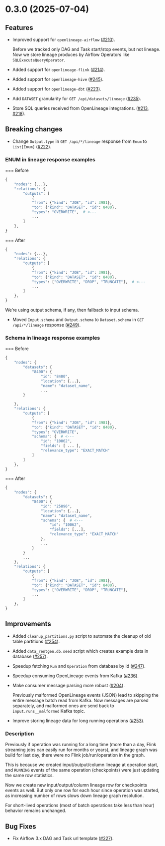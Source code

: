 # 0.3.0 (2025-07-04)

## Features

- Improved support for `openlineage-airflow` ([#210](https://github.com/MobileTeleSystems/data-rentgen/issues/210)).

  Before we tracked only DAG and Task start/stop events, but not lineage.
  Now we store lineage produces by Airflow Operators like `SQLExecuteQueryOperator`.
- Added support for `openlineage-flink` ([#214](https://github.com/MobileTeleSystems/data-rentgen/issues/214)).
- Added support for `openlineage-hive` ([#245](https://github.com/MobileTeleSystems/data-rentgen/issues/245)).
- Added support for `openlineage-dbt` ([#223](https://github.com/MobileTeleSystems/data-rentgen/issues/223)).
- Add `DATASET` granularity for `GET /api/datasets/lineage` ([#235](https://github.com/MobileTeleSystems/data-rentgen/issues/235)).
- Store SQL queries received from OpenLineage integrations. ([#213](https://github.com/MobileTeleSystems/data-rentgen/issues/213), [#218](https://github.com/MobileTeleSystems/data-rentgen/issues/218)).

## Breaking changes

- Change `Output.type` in `GET /api/*/lineage` response from `Enum` to `List[Enum]` ([#222](https://github.com/MobileTeleSystems/data-rentgen/issues/222)).

### ENUM in lineage response examples

=== Before

  ```python
  {
      "nodes": {...},
      "relations": {
          "outputs": [
              {
              "from": {"kind": "JOB", "id": 3981},
              "to": {"kind": "DATASET", "id": 8400},
              "types": "OVERWRITE",  # <---
              ...
          ]
      },
  }
  ```

=== After

  ```python
  {
      "nodes": {...},
      "relations": {
          "outputs": [
              {
              "from": {"kind": "JOB", "id": 3981},
              "to": {"kind": "DATASET", "id": 8400},
              "types": ["OVERWRITE", "DROP", "TRUNCATE"],  # <---
              ...
          ]
      },
  }
  ```

  We’re using output schema, if any, then fallback to input schema.

- Moved `Input.schema` and `Output.schema` to `Dataset.schema` in `GET /api/*/lineage` response ([#249](https://github.com/MobileTeleSystems/data-rentgen/issues/249)).

### Schema in lineage response examples

=== Before

  ```python
  {
      "nodes": {
          "datasets": {
              "8400": {
                  "id": "8400",
                  "location": {...},
                  "name": "dataset_name",
                  ...
          }

      },
      "relations": {
          "outputs": [
              {
              "from": {"kind": "JOB", "id": 3981},
              "to": {"kind": "DATASET", "id": 8400},
              "types": "OVERWRITE",
              "schema": {  # <---
                  "id": "10062",
                  "fields": [ ... ],
                  "relevance_type": "EXACT_MATCH"
              ]
          ]
      },
  }
  ```

=== After

  ```python
  {
      "nodes": {
          "datasets": {
              "8400": {
                  "id": "25896",
                  "location": {...},
                  "name": "dataset_name",
                  "schema": {  # <---
                      "id": "10062",
                      "fields": [...],
                      "relevance_type": "EXACT_MATCH"
                  },
                  ...
              }
          }
          ...
      },
      "relations": {
          "outputs": [
              {
              "from": {"kind": "JOB", "id": 3981},
              "to": {"kind": "DATASET", "id": 8400},
              "types": ["OVERWRITE", "DROP", "TRUNCATE"],
              ...
          ]
      },
  }
  ```

## Improvements

- Added `cleanup_partitions.py` script to automate the cleanup of old table partitions ([#254](https://github.com/MobileTeleSystems/data-rentgen/issues/254)).
- Added `data_rentgen.db.seed` script which creates example data in database ([#257](https://github.com/MobileTeleSystems/data-rentgen/issues/257)).
- Speedup fetching `Run` and `Operation` from database by id ([#247](https://github.com/MobileTeleSystems/data-rentgen/issues/247)).
- Speedup consuming OpenLineage events from Kafka ([#236](https://github.com/MobileTeleSystems/data-rentgen/issues/236)).
- Make consumer message parsing more robust ([#204](https://github.com/MobileTeleSystems/data-rentgen/issues/204)).

  Previously malformed OpenLineage events (JSON) lead to skipping the entire message batch read from Kafka.
  Now messages are parsed separately, and malformed ones are send back to `input.runs__malformed` Kafka topic.
- Improve storing lineage data for long running operations ([#253](https://github.com/MobileTeleSystems/data-rentgen/issues/253)).

### Description

  Previously if operation was running for a long time (more than a day, Flink streaming jobs can easily run for months or years),
  and lineage graph was build for last day, there were no Flink job/run/operation in the graph.

  This is because we created input/output/column lineage at operation start,
  and `RUNNING` events of the same operation (checkpoints) were just updating the same row statistics.

  Now we create new input/output/column lineage row for checkpoints events as well.
  But only one row for each hour since operation was started, as increasing number of rows slows down lineage graph resolution.

  For short-lived operations (most of batch operations take less than hour) behavior remains unchanged.

## Bug Fixes

- Fix Airflow 3.x DAG and Task url template ([#227](https://github.com/MobileTeleSystems/data-rentgen/issues/227)).
